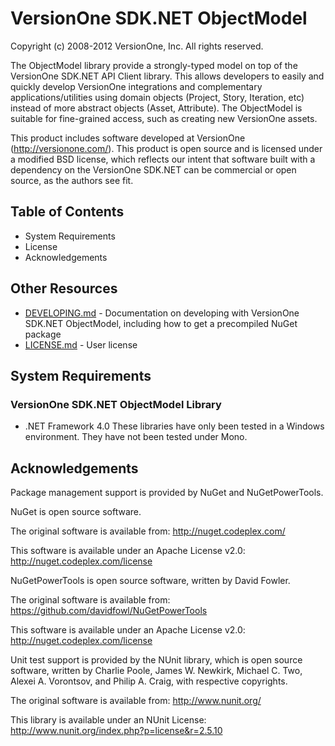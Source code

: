 # VersionOne SDK.NET ObjectModel
Copyright (c) 2008-2012 VersionOne, Inc.
All rights reserved.

The ObjectModel library provide a strongly-typed model on top of the VersionOne SDK.NET API Client library. This allows developers to easily and quickly develop VersionOne integrations and complementary applications/utilities using domain objects (Project, Story, Iteration, etc) instead of more abstract objects (Asset, Attribute). The ObjectModel is suitable for fine-grained access, such as creating new VersionOne assets.

This product includes software developed at VersionOne (http://versionone.com/). This product is open source and is licensed under a modified BSD license, which reflects our intent that software built with a dependency on the  VersionOne SDK.NET can be commercial or open source, as the authors see fit.

## Table of Contents

* System Requirements
* License
* Acknowledgements

## Other Resources

* [DEVELOPING.md](DEVELOPING.md) - Documentation on developing with 
  VersionOne SDK.NET ObjectModel, including how to get a precompiled NuGet package
* [LICENSE.md](LICENSE.md) - User license

## System Requirements

### VersionOne SDK.NET ObjectModel Library
* .NET Framework 4.0
These libraries have only been tested in a Windows environment. They 
have not been tested under Mono.

## Acknowledgements
Package management support is provided by NuGet and NuGetPowerTools. 

NuGet is open source software.

The original software is available from:
  http://nuget.codeplex.com/

This software is available under an Apache License v2.0:
  http://nuget.codeplex.com/license

NuGetPowerTools is open source software, written by David Fowler.

The original software is available from:
  https://github.com/davidfowl/NuGetPowerTools

This software is available under an Apache License v2.0:
  http://nuget.codeplex.com/license

Unit test support is provided by the NUnit library, which is open 
source software, written by Charlie Poole, James W. Newkirk, Michael 
C. Two, Alexei A. Vorontsov, and Philip A. Craig, with respective 
copyrights.

The original software is available from:
  http://www.nunit.org/

This library is available under an NUnit License:
  http://www.nunit.org/index.php?p=license&r=2.5.10